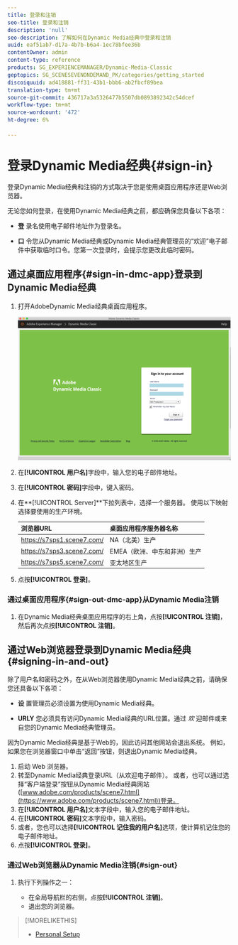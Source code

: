 ```yaml
---
title: 登录和注销
seo-title: 登录和注销
description: 'null'
seo-description: 了解如何在Dynamic Media经典中登录和注销
uuid: eaf51ab7-d17a-4b7b-b6a4-1ec78bfee36b
contentOwner: admin
content-type: reference
products: SG_EXPERIENCEMANAGER/Dynamic-Media-Classic
geptopics: SG_SCENESEVENONDEMAND_PK/categories/getting_started
discoiquuid: ad418881-ff31-43b1-bbb6-ab2fbcf89bea
translation-type: tm+mt
source-git-commit: 436717a3a5326477b5507db0893892342c54dcef
workflow-type: tm+mt
source-wordcount: '472'
ht-degree: 6%

---
```



<!-- UPDATE THIS TOPIC AFTER DECEMBER 31, 2020!!!!! -->

# 登录Dynamic Media经典{#sign-in}

登录Dynamic Media经典和注销的方式取决于您是使用桌面应用程序还是Web浏览器。

无论您如何登录，在使用Dynamic Media经典之前，都应确保您具备以下各项：

* **登**
录名使用电子邮件地址作为登录名。

* **口**
令您从Dynamic Media经典或Dynamic Media经典管理员的“欢迎”电子邮件中获取临时口令。您第一次登录时，会提示您更改此临时密码。

## 通过桌面应用程序{#sign-in-dmc-app}登录到Dynamic Media经典

1. 打开AdobeDynamic Media经典桌面应用程序。

   ![Dynamic Media经典登录](/help/assets/dmclassic-login1.png)

1. 在&#x200B;**[!UICONTROL 用户名]**&#x200B;字段中，输入您的电子邮件地址。
1. 在&#x200B;**[!UICONTROL 密码]**&#x200B;字段中，键入密码。
1. 在&#x200B;**[!UICONTROL Server]**下拉列表中，选择一个服务器。
使用以下映射选择要使用的生产环境。

   | 浏览器URL | 桌面应用程序服务器名称 |
   |---|---|
   | https://s7sps1.scene7.com/ | NA（北美）生产 |
   | https://s7sps3.scene7.com/ | EMEA（欧洲、中东和非洲）生产 |
   | https://s7sps5.scene7.com/ | 亚太地区生产 |

1. 点按&#x200B;**[!UICONTROL 登录]**。

### 通过桌面应用程序{#sign-out-dmc-app}从Dynamic Media注销

1. 在Dynamic Media经典桌面应用程序的右上角，点按&#x200B;**[!UICONTROL 注销]**，然后再次点按&#x200B;**[!UICONTROL 注销]**。

## 通过Web浏览器登录到Dynamic Media经典{#signing-in-and-out}

除了用户名和密码之外，在从Web浏览器使用Dynamic Media经典之前，请确保您还具备以下各项：

* **设**
置管理员必须设置为使用Dynamic Media经典。

* **URLY**
您必须具有访问Dynamic Media经典的URL位置。通过 
*欢* 迎邮件或来自您的Dynamic Media经典管理员。

因为Dynamic Media经典是基于Web的，因此访问其他网站会退出系统。 例如，如果您在浏览器窗口中单击“返回”按钮，则退出Dynamic Media经典。

1. 启动 Web 浏览器。
1. 转至Dynamic Media经典登录URL（从欢迎电子邮件）。 或者，也可以通过选择“客户端登录”按钮从Dynamic Media经典网站([www.adobe.com/products/scene7.html](https://www.adobe.com/products/scene7.html))登录。
1. 在&#x200B;**[!UICONTROL 用户名]**&#x200B;文本字段中，输入您的电子邮件地址。
1. 在&#x200B;**[!UICONTROL 密码]**&#x200B;文本字段中，输入密码。
1. 或者，您也可以选择&#x200B;**[!UICONTROL 记住我的用户名]**&#x200B;选项，使计算机记住您的电子邮件地址。
1. 点按&#x200B;**[!UICONTROL 登录]**。

### 通过Web浏览器从Dynamic Media注销{#sign-out}

1. 执行下列操作之一：

   * 在全局导航栏的右侧，点按&#x200B;**[!UICONTROL 注销]**。
   * 退出您的浏览器。

>[!MORELIKETHIS]
>
>* [Personal Setup](personal-setup.md#personal_setup)

